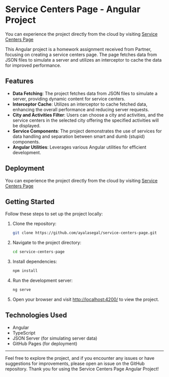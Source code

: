 # Service Centers Page - Angular Project

You can experience the project directly from the cloud by visiting [Service Centers Page](https://ayalasegal.github.io/service-centers-page/)

This Angular project is a homework assignment received from Partner, focusing on creating a service centers page. The page fetches data from JSON files to simulate a server and utilizes an interceptor to cache the data for improved performance.

## Features

- **Data Fetching**: The project fetches data from JSON files to simulate a server, providing dynamic content for service centers.
- **Interceptor Cache**: Utilizes an interceptor to cache fetched data, enhancing the overall performance and reducing server requests.
- **City and Activities Filter**: Users can choose a city and activities, and the service centers in the selected city offering the specified activities will be displayed.
- **Service Components**: The project demonstrates the use of services for data handling and separation between smart and dumb (stupid) components.
- **Angular Utilities**: Leverages various Angular utilities for efficient development.

## Deployment

You can experience the project directly from the cloud by visiting [Service Centers Page](https://ayalasegal.github.io/service-centers-page/)

## Getting Started

Follow these steps to set up the project locally:

1. Clone the repository:

    ```bash
    git clone https://github.com/ayalasegal/service-centers-page.git
    ```

2. Navigate to the project directory:

    ```bash
    cd service-centers-page
    ```

3. Install dependencies:

    ```bash
    npm install
    ```

4. Run the development server:

    ```bash
    ng serve
    ```

5. Open your browser and visit [http://localhost:4200/](http://localhost:4200/) to view the project.

## Technologies Used

- Angular
- TypeScript
- JSON Server (for simulating server data)
- GitHub Pages (for deployment)


---

Feel free to explore the project, and if you encounter any issues or have suggestions for improvements, please open an issue on the GitHub repository. Thank you for using the Service Centers Page Angular Project!
